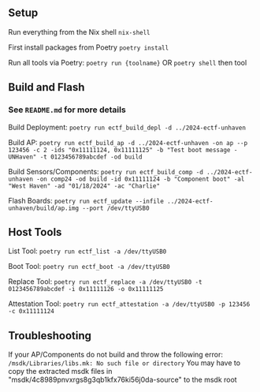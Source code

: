 ## Setup
Run everything from the Nix shell
`nix-shell`

First install packages from Poetry
`poetry install`

Run all tools via Poetry:
`poetry run {toolname}` 
OR
`poetry shell` then tool

## Build and Flash
### See `README.md` for more details

Build Deployment:
`poetry run ectf_build_depl -d ../2024-ectf-unhaven`

Build AP:
`poetry run ectf_build_ap -d ../2024-ectf-unhaven -on ap --p 123456 -c 2 -ids "0x11111124, 0x11111125" -b "Test boot message - UNHaven" -t 0123456789abcdef -od build`

Build Sensors/Components:
`poetry run ectf_build_comp -d ../2024-ectf-unhaven -on comp24 -od build -id 0x11111124 -b "Component boot" -al "West Haven" -ad "01/18/2024" -ac "Charlie"`

Flash Boards:
`poetry run ectf_update --infile ../2024-ectf-unhaven/build/ap.img --port /dev/ttyUSB0`

## Host Tools
List Tool:
`poetry run ectf_list -a /dev/ttyUSB0`

Boot Tool:
`poetry run ectf_boot -a /dev/ttyUSB0`

Replace Tool:
`poetry run ectf_replace -a /dev/ttyUSB0 -t 0123456789abcdef -i 0x11111126 -o 0x11111125`

Attestation Tool:
`poetry run ectf_attestation -a /dev/ttyUSB0 -p 123456 -c 0x11111124`


## Troubleshooting
If your AP/Components do not build and throw the following error:
`/msdk/Libraries/libs.mk: No such file or directory`
You may have to copy the extracted msdk files in "msdk/4c8989pnvxrgs8g3qb1kfx76ki56j0da-source" to the msdk root
